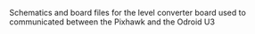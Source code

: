 Schematics and board files for the level converter board used to communicated between the Pixhawk and the Odroid U3
